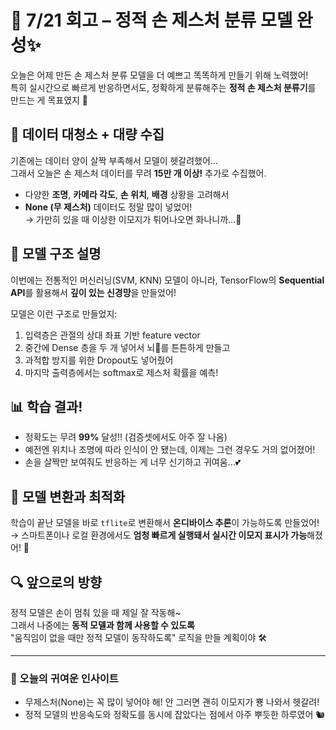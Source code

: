 # 📅 7/21 회고 – 정적 손 제스처 분류 모델 완성✨

오늘은 어제 만든 손 제스처 분류 모델을 더 예쁘고 똑똑하게 만들기 위해 노력했어!  
특히 실시간으로 빠르게 반응하면서도, 정확하게 분류해주는 **정적 손 제스처 분류기**를 만드는 게 목표였지 🙌

## 🧼 데이터 대청소 + 대량 수집
기존에는 데이터 양이 살짝 부족해서 모델이 헷갈려했어...  
그래서 오늘은 손 제스처 데이터를 무려 **15만 개 이상!** 추가로 수집했어.  
- 다양한 **조명**, **카메라 각도**, **손 위치**, **배경** 상황을 고려해서
- **None (무 제스처)** 데이터도 정말 많이 넣었어!  
  → 가만히 있을 때 이상한 이모지가 튀어나오면 화나니까...😤

## 🧠 모델 구조 설명
이번에는 전통적인 머신러닝(SVM, KNN) 모델이 아니라,
TensorFlow의 **Sequential API**를 활용해서 **깊이 있는 신경망**을 만들었어!

모델은 이런 구조로 만들었지:
1. 입력층은 관절의 상대 좌표 기반 feature vector
2. 중간에 Dense 층을 두 개 넣어서 뇌🧠를 튼튼하게 만들고
3. 과적합 방지를 위한 Dropout도 넣어줬어
4. 마지막 출력층에서는 softmax로 제스처 확률을 예측!

## 📊 학습 결과!
- 정확도는 무려 **99%** 달성!! (검증셋에서도 아주 잘 나옴)
- 예전엔 위치나 조명에 따라 인식이 안 됐는데, 이제는 그런 경우도 거의 없어졌어!
- 손을 살짝만 보여줘도 반응하는 게 너무 신기하고 귀여움...💕

## 💾 모델 변환과 최적화
학습이 끝난 모델을 바로 `tflite`로 변환해서 **온디바이스 추론**이 가능하도록 만들었어!
→ 스마트폰이나 로컬 환경에서도 **엄청 빠르게 실행돼서 실시간 이모지 표시가 가능**해졌어! 🎉

## 🔍 앞으로의 방향
정적 모델은 손이 멈춰 있을 때 제일 잘 작동해~  
그래서 나중에는 **동적 모델과 함께 사용할 수 있도록**  
"움직임이 없을 때만 정적 모델이 동작하도록" 로직을 만들 계획이야 🛠️

---

### 🤍 오늘의 귀여운 인사이트
- 무제스처(None)는 꼭 많이 넣어야 해! 안 그러면 괜히 이모지가 뿅 나와서 헷갈려!
- 정적 모델의 반응속도와 정확도를 동시에 잡았다는 점에서 아주 뿌듯한 하루였어 🐿️
